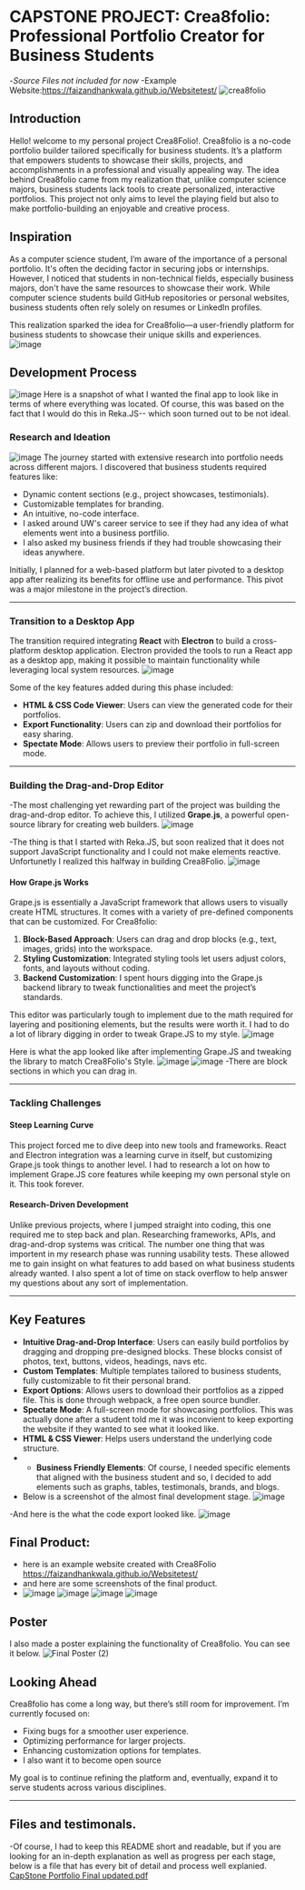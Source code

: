 # CAPSTONE PROJECT: Crea8folio: Professional Portfolio Creator for Business Students
-*Source Files not included for now*
-Example Website:https://faizandhankwala.github.io/Websitetest/
![crea8folio](https://github.com/user-attachments/assets/8ec0a72c-3703-4242-a576-89e483db7f8b)

## Introduction
Hello! welcome to my personal project Crea8Folio!. Crea8folio is a no-code portfolio builder tailored specifically for business students. It’s a platform that empowers students to showcase their skills, projects, and accomplishments in a professional and visually appealing way. The idea behind Crea8folio came from my realization that, unlike computer science majors, business students lack tools to create personalized, interactive portfolios. This project not only aims to level the playing field but also to make portfolio-building an enjoyable and creative process.

## Inspiration
As a computer science student, I’m aware of the importance of a personal portfolio. It's often the deciding factor in securing jobs or internships. However, I noticed that students in non-technical fields, especially business majors, don't have the same resources to showcase their work. While computer science students build GitHub repositories or personal websites, business students often rely solely on resumes or LinkedIn profiles. 

This realization sparked the idea for Crea8folio—a user-friendly platform for business students to showcase their unique skills and experiences.
![image](https://github.com/user-attachments/assets/5bfe66c2-a58c-4922-8ebf-ad9629a7074d)



## Development Process
![image](https://github.com/user-attachments/assets/e5f998e3-6624-4932-88ef-150f006070bc)
Here is a snapshot of what I wanted the final app to look like in terms of where everything was located. Of course, this was based on the fact that I would do this in Reka.JS-- which soon turned out to be not ideal.


### Research and Ideation
![image](https://github.com/user-attachments/assets/afc00fb5-de5d-4a7e-9ccf-94339322f2c1)
The journey started with extensive research into portfolio needs across different majors. I discovered that business students required features like:
- Dynamic content sections (e.g., project showcases, testimonials).
- Customizable templates for branding.
- An intuitive, no-code interface.
- I asked around UW's career service to see if they had any idea of what elements went into a business portfilio.
- I also asked my business friends if they had trouble showcasing their ideas anywhere.

Initially, I planned for a web-based platform but later pivoted to a desktop app after realizing its benefits for offline use and performance. This pivot was a major milestone in the project’s direction.

---

### Transition to a Desktop App
The transition required integrating **React** with **Electron** to build a cross-platform desktop application. Electron provided the tools to run a React app as a desktop app, making it possible to maintain functionality while leveraging local system resources.
![image](https://github.com/user-attachments/assets/9c034215-b024-4982-bb2d-a621105938ec)


Some of the key features added during this phase included:
- **HTML & CSS Code Viewer**: Users can view the generated code for their portfolios.
- **Export Functionality**: Users can zip and download their portfolios for easy sharing.
- **Spectate Mode**: Allows users to preview their portfolio in full-screen mode.

---

### Building the Drag-and-Drop Editor
-The most challenging yet rewarding part of the project was building the drag-and-drop editor. To achieve this, I utilized **Grape.js**, a powerful open-source library for creating web builders.
![image](https://github.com/user-attachments/assets/89d507d1-ff17-4716-a6d8-9a9e41798d97)

-The thing is that I started with Reka.JS, but soon realized that it does not support JavaScript functionality and I could not make elements reactive. Unfortunetly I realized this halfway in building Crea8Folio.
![image](https://github.com/user-attachments/assets/3abe3326-57c9-4abd-98d2-612e87bbad31)



#### How Grape.js Works
Grape.js is essentially a JavaScript framework that allows users to visually create HTML structures. It comes with a variety of pre-defined components that can be customized. For Crea8folio:
1. **Block-Based Approach**: Users can drag and drop blocks (e.g., text, images, grids) into the workspace.
2. **Styling Customization**: Integrated styling tools let users adjust colors, fonts, and layouts without coding.
3. **Backend Customization**: I spent hours digging into the Grape.js backend library to tweak functionalities and meet the project’s standards.

This editor was particularly tough to implement due to the math required for layering and positioning elements, but the results were worth it. I had to do a lot of library digging in order to tweak Grape.JS to my style.
![image](https://github.com/user-attachments/assets/afd06da3-d64a-4c28-be87-d868bc5f6152)

Here is what the app looked like after implementing Grape.JS and tweaking the library to match Crea8Folio's Style.
![image](https://github.com/user-attachments/assets/9ef344c9-4ccb-42c2-bb65-a032f860edc8)
![image](https://github.com/user-attachments/assets/c7bcba9d-ec4b-4b65-aba7-b1f4127b29b8)
-There are block sections in which you can drag in.


---

### Tackling Challenges
#### Steep Learning Curve
This project forced me to dive deep into new tools and frameworks. React and Electron integration was a learning curve in itself, but customizing Grape.js took things to another level. I had to research a lot on how to implement Grape.JS core features while keeping my own personal style on it. This took forever.

#### Research-Driven Development
Unlike previous projects, where I jumped straight into coding, this one required me to step back and plan. Researching frameworks, APIs, and drag-and-drop systems was critical.
The number one thing that was importent in my research phase was running usability tests. These allowed me to gain insight on what features to add based on what business students already wanted.
I also spent a lot of time on stack overflow to help answer my questions about any sort of implementation.



---

## Key Features
- **Intuitive Drag-and-Drop Interface**: Users can easily build portfolios by dragging and dropping pre-designed blocks. These blocks consist of photos, text, buttons, videos, headings, navs etc.
- **Custom Templates**: Multiple templates tailored to business students, fully customizable to fit their personal brand.
- **Export Options**: Allows users to download their portfolios as a zipped file. This is done through webpack, a free open source bundler.
- **Spectate Mode**: A full-screen mode for showcasing portfolios. This was actually done after a student told me it was inconvient to keep exporting the website if they wanted to see what it looked like.
- **HTML & CSS Viewer**: Helps users understand the underlying code structure.
- - **Business Friendly Elements**: Of course, I needed specific elements that aligned with the business student and so, I decided to add elements such as graphs, tables, testimonals, brands, and blogs.
- Below is a screenshot of the almost final development stage.
![image](https://github.com/user-attachments/assets/a04df1ca-7efc-4de7-9b50-42e2d7590e05)

-And here is the what the code export looked like.
![image](https://github.com/user-attachments/assets/31f09a5f-5cca-4b76-bee2-d2f8cbb8fc1f)


## Final Product:
- here is an example website created with Crea8Folio https://faizandhankwala.github.io/Websitetest/
- and here are some screenshots of the final product.
- ![image](https://github.com/user-attachments/assets/a39b4bf9-6144-4408-be72-d5888c67c455)
![image](https://github.com/user-attachments/assets/973970e8-9a07-4d41-91fa-6dc727a73084)
![image](https://github.com/user-attachments/assets/40998e22-a440-4d5d-8a2a-b992938f7b46)
![image](https://github.com/user-attachments/assets/59ef14d8-977e-441b-bf5b-3b33a7a04aba)


## Poster
I also made a poster explaining the functionality of Crea8folio. You can see it below.
  ![Final Poster (2)](https://github.com/user-attachments/assets/faa19faf-b5d0-4833-b712-6211b5658ffc)



## Looking Ahead
Crea8folio has come a long way, but there’s still room for improvement. I’m currently focused on:
- Fixing bugs for a smoother user experience.
- Optimizing performance for larger projects.
- Enhancing customization options for templates.
- I also want it to become open source

My goal is to continue refining the platform and, eventually, expand it to serve students across various disciplines.

---
## Files and testimonals. 
-Of course, I had to keep this README short and readable, but if you are looking for an in-depth explanation as well as progress per each stage, below is a file that has every bit of detail and process well explanied. 
[CapStone  Portfolio Final updated.pdf](https://github.com/user-attachments/files/18286451/CapStone.Portfolio.Final.updated.pdf)

